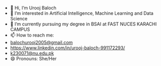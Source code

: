 - 👋 Hi, I’m Urooj Baloch 
- 👀 I’m interested in Artificial Intelligence, Machine Learning and Data Science
- 🌱 I’m currently pursuing my degree in BSAI at FAST NUCES KARACHI CAMPUS
- 📫 How to reach me:
-  balochurooj2005@gmail.com
- https://www.linkedin.com/in/urooj-baloch-991172293/
- k230071@nu.edu.pk
- 😄 Pronouns: She/Her
